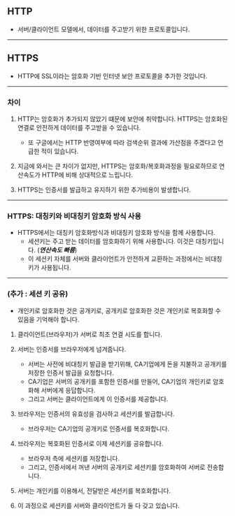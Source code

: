 
## HTTP

- 서버/클라이언트 모델에서, 데이터를 주고받기 위한 프로토콜입니다.

---

## HTTPS

- HTTP에 SSL이라는 암호화 기반 인터넷 보안 프로토콜을 추가한 것입니다. 

---

### 차이

1. HTTP는 암호화가 추가되지 않았기 떄문에 보안에 취약합니다. HTTPS는 암호화된 연결로 안전하게 데이터를 주고받을 수 있습니다. 
    - 또 구글에서는 HTTP 반영여부에 따라 검색순위 결과에 가산점을 주겠다고 언급한 적이 있습니다.

3. 지금에 와서는 큰 차이가 없지만, HTTPS는 암호화/복호화과정을 필요로하므로 연산속도가 HTTP에 비해 상대적으로 느립니다.

4. HTTPS는 인증서를 발급하고 유지하기 위한 추가비용이 발생합니다.

---

### HTTPS: 대칭키와 비대칭키 암호화 방식 사용

- HTTPS에서는 대칭키 암호화방식과 비대칭키 암호화 방식을 함께 사용합니다. 
    - 세션키는 주고 받는 데이터를 암호화하기 위해 사용합니다. 이것은 대칭키입니다. (***연산속도 빠름***)
    - 이 세션키 자체를 서버와 클라이언트가 안전하게 교환하는 과정에서는 비대칭키가 사용됩니다.

---

### (추가 : 세션 키 공유)

- 개인키로 암호화한 것은 공개키로, 공개키로 암호화한 것은 개인키로 복호화할 수 있음을 기억해야 합니다.

1. 클라이언트(브라우저)가 서버로 최초 연결 시도를 합니다.

2. 서버는 인증서를 브라우저에게 넘겨줍니다.
    - 서버는 사전에 비대칭키 발급을 받기위해, CA기업에게 돈을 지불하고 공개키를 저장한 인증서 발급을 요청합니다.
    - CA기업은 서버의 공개키를 포함한 인증서를 만들어, CA기업의 개인키로 암호화해 서버에게 응답합니다.
    - 그리고 서버는 클라이언트에게 이 인증서를 제공합니다.

3. 브라우저는 인증서의 유효성을 검사하고 세션키를 발급합니다. 
    - 브라우저는 CA기업의 공개키로 인증서를 복호화합니다.

4. 브라우저는 복호화된 인증서로 이제 세션키를 공유합니다. 
    - 브라우저 측에 세션키를 저장합니다.
    - 그리고, 인증서에서 꺼낸 서버의 공개키로 세션키를 암호화하여 서버로 전송합니다.

5. 서버는 개인키를 이용해서, 전달받은 세션키를 복호화합니다.

6. 이 과정으로 세션키를 서버와 클라이언트가 둘 다 갖고 있습니다. 

